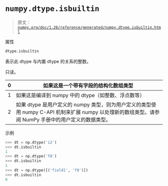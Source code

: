 # `numpy.dtype.isbuiltin`

> 原文：[`numpy.org/doc/1.26/reference/generated/numpy.dtype.isbuiltin.html`](https://numpy.org/doc/1.26/reference/generated/numpy.dtype.isbuiltin.html)

属性

```py
dtype.isbuiltin
```

表示此 dtype 与内置 dtype 的关系的整数。

只读。

| 0 | 如果这是一个带有字段的结构化数组类型 |
| --- | --- |
| 1 | 如果这是编译到 numpy 中的 dtype（如整数、浮点数等） |
| 2 | 如果 dtype 是用户定义的 numpy 类型，则为用户定义的类型使用 numpy C-API 机制来扩展 numpy 以处理新的数组类型。请参阅 NumPy 手册中的用户定义的数据类型。 |

示例

```py
>>> dt = np.dtype('i2')
>>> dt.isbuiltin
1
>>> dt = np.dtype('f8')
>>> dt.isbuiltin
1
>>> dt = np.dtype([('field1', 'f8')])
>>> dt.isbuiltin
0 
```
